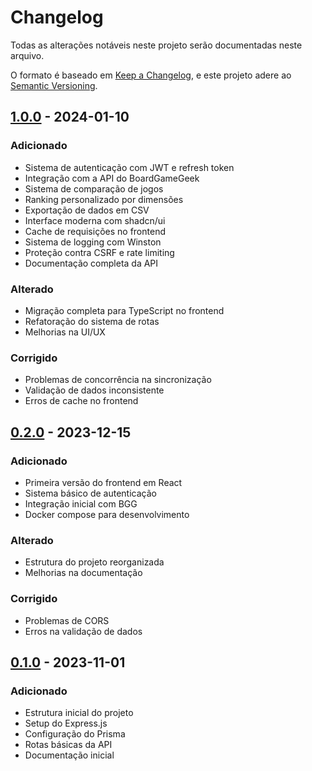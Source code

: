 # Changelog

Todas as alterações notáveis neste projeto serão documentadas neste arquivo.

O formato é baseado em [Keep a Changelog](https://keepachangelog.com/en/1.0.0/),
e este projeto adere ao [Semantic Versioning](https://semver.org/spec/v2.0.0.html).

## [1.0.0] - 2024-01-10

### Adicionado
- Sistema de autenticação com JWT e refresh token
- Integração com a API do BoardGameGeek
- Sistema de comparação de jogos
- Ranking personalizado por dimensões
- Exportação de dados em CSV
- Interface moderna com shadcn/ui
- Cache de requisições no frontend
- Sistema de logging com Winston
- Proteção contra CSRF e rate limiting
- Documentação completa da API

### Alterado
- Migração completa para TypeScript no frontend
- Refatoração do sistema de rotas
- Melhorias na UI/UX

### Corrigido
- Problemas de concorrência na sincronização
- Validação de dados inconsistente
- Erros de cache no frontend

## [0.2.0] - 2023-12-15

### Adicionado
- Primeira versão do frontend em React
- Sistema básico de autenticação
- Integração inicial com BGG
- Docker compose para desenvolvimento

### Alterado
- Estrutura do projeto reorganizada
- Melhorias na documentação

### Corrigido
- Problemas de CORS
- Erros na validação de dados

## [0.1.0] - 2023-11-01

### Adicionado
- Estrutura inicial do projeto
- Setup do Express.js
- Configuração do Prisma
- Rotas básicas da API
- Documentação inicial

[1.0.0]: https://github.com/seu-usuario/kestrel/compare/v0.2.0...v1.0.0
[0.2.0]: https://github.com/seu-usuario/kestrel/compare/v0.1.0...v0.2.0
[0.1.0]: https://github.com/seu-usuario/kestrel/releases/tag/v0.1.0 